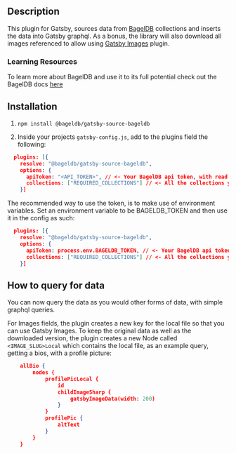 ## Description

This plugin for Gatsby, sources data from [BagelDB](http://bageldb.com/) collections and inserts the data into Gatsby graphql. As a bonus, the library will also download all images referenced to allow using [Gatsby Images](https://www.gatsbyjs.com/plugins/gatsby-plugin-image/) plugin.

### Learning Resources

To learn more about BagelDB and use it to its full potential check out the BagelDB docs [here](https://docs.bageldb.com)

## Installation

1. `npm install @bageldb/gatsby-source-bageldb`

1. Inside your projects `gatsby-config.js`, add to the plugins field the following:
```json
  plugins: [{
    resolve: "@bageldb/gatsby-source-bageldb",
    options: {
      apiToken: "<API_TOKEN>", // <- Your BagelDB api token, with read permissions on the required collections
      collections: ["REQUIRED_COLLECTIONS"] // <- All the collections you need sourced i.e "bio", "posts"
    }]
```

The recommended way to use the token, is to make use of environment variables. Set an environment variable to be BAGELDB_TOKEN and then use it in the config as such:
```json
  plugins: [{
    resolve: "@bageldb/gatsby-source-bageldb",
    options: {
      apiToken: process.env.BAGELDB_TOKEN, // <- Your BagelDB api token, with read permissions on the required collections
      collections: ["REQUIRED_COLLECTIONS"] // <- All the collections you need sourced i.e "bio", "posts"
    }]
```

## How to query for data

You can now query the data as you would other forms of data, with simple graphql queries.

For Images fields, the plugin creates a new key for the local file so that you can use Gatsby Images. To keep the original data as well as the downloaded version, the plugin creates a new Node called `<IMAGE_SLUG>Local` which contains the local file, as an example query, getting a bios, with a profile picture:
```json
    allBio {
    	nodes {
    		profilePicLocal {
    			id
    			childImageSharp {
       				gatsbyImageData(width: 200)
     			}
    		}
    		profilePic {
    			altText
    		}
    	}
    }
```
